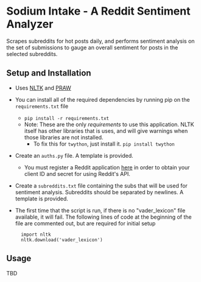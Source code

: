 Sodium Intake - A Reddit Sentiment Analyzer
===========================================

Scrapes subreddits for hot posts daily, and performs sentiment analysis 
on the set of submissions to gauge an overall sentiment for posts in the 
selected subreddits.

## Setup and Installation

- Uses [NLTK](http://www.nltk.org/) and [PRAW](https://praw.readthedocs.io/en/latest/)
- You can install all of the required dependencies by running pip on the `requirements.txt` file
    - `pip install -r requirements.txt`
    - Note: These are the only *requirements* to use this application. NLTK itself has other libraries that is uses,
      and will give warnings when those libraries are not installed.
        - To fix this for `twython`, just install it. `pip install twython`
- Create an `auths.py` file. A template is provided.
    - You must register a Reddit application [here](https://www.reddit.com/prefs/apps) in order to
      obtain your client ID and secret for using Reddit's API.
- Create a `subreddits.txt` file containing the subs that will be used for sentiment analysis.
  Subreddits should be separated by newlines. A template is provided.
- The first time that the script is run, if there is no "vader_lexicon" file available, it will fail.
  The following lines of code at the beginning of the file are commented out, but are required for initial setup
  
        import nltk
        nltk.download('vader_lexicon')

## Usage

TBD

